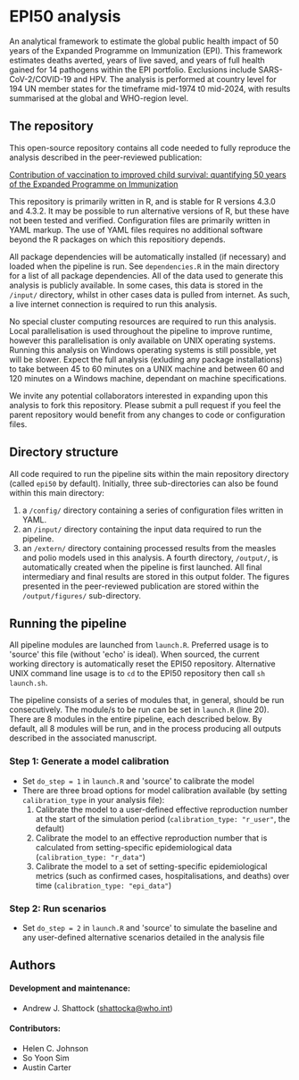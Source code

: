 # EPI50 analysis

An analytical framework to estimate the global public health impact of 50 years of the Expanded Programme on Immunization (EPI). This framework estimates deaths averted, years of live saved, and years of full health gained for 14 pathogens within the EPI portfolio. Exclusions include SARS-CoV-2/COVID-19 and HPV. The analysis is performed at country level for 194 UN member states for the timeframe mid-1974 t0 mid-2024, with results summarised at the global and WHO-region level. 

## The repository

This open-source repository contains all code needed to fully reproduce the analysis described in the peer-reviewed publication:

[Contribution of vaccination to improved child survival: quantifying 50 years of the Expanded Programme on Immunization](https://www.sciencedirect.com/science/article/pii/S1755436521000785)

This repository is primarily written in R, and is stable for R versions 4.3.0 and 4.3.2. It may be possible to run alternative versions of R, but these have not been tested and verified. Configuration files are primarily written in YAML markup. The use of YAML files requires no additional software beyond the R packages on which this repositiory depends.

All package dependencies will be automatically installed (if necessary) and loaded when the pipeline is run. See `dependencies.R` in the main directory for a list of all package dependencies. All of the data used to generate this analysis is publicly available. In some cases, this data is stored in the `/input/` directory, whilst in other cases data is pulled from internet. As such, a live internet connection is required to run this analysis.

No special cluster computing resources are required to run this analysis. Local parallelisation is used throughout the pipeline to improve runtime, however this parallelisation is only available on UNIX operating systems. Running this analysis on Windows operating systems is still possible, yet will be slower. Expect the full analysis (exluding any package installations) to take between 45 to 60 minutes on a UNIX machine and between 60 and 120 minutes on a Windows machine, dependant on machine specifications.

We invite any potential collaborators interested in expanding upon this analysis to fork this repository. Please submit a pull request if you feel the parent repository would benefit from any changes to code or configuration files.

## Directory structure

All code required to run the pipeline sits within the main repository directory (called `epi50` by default). Initially, three sub-directories can also be found within this main directory: 
1. a `/config/` directory containing a series of configuration files written in YAML.
2. an `/input/` directory containing the input data required to run the pipeline.
3. an `/extern/` directory containing processed results from the measles and polio models used in this analysis.
A fourth directory, `/output/`, is automatically created when the pipeline is first launched. All final intermediary and final results are stored in this output folder. The figures presented in the peer-reviewed publication are stored within the `/output/figures/` sub-directory. 

## Running the pipeline

All pipeline modules are launched from `launch.R`. Preferred usage is to 'source' this file (without 'echo' is ideal). When sourced, the current working directory is automatically reset the EPI50 repository. Alternative UNIX command line usage is to `cd` to the EPI50 repository then call `sh launch.sh`.

The pipeline consists of a series of modules that, in general, should be run consecutively. The module/s to be run can be set in `launch.R` (line 20). There are 8 modules in the entire pipeline, each described below. By default, all 8 modules will be run, and in the process producing all outputs described in the associated manuscript.

### Step 1: Generate a model calibration
- Set `do_step = 1` in `launch.R` and 'source' to calibrate the model
- There are three broad options for model calibration available (by setting `calibration_type` in your analysis file):
  1. Calibrate the model to a user-defined effective reproduction number at the start of the simulation period (`calibration_type: "r_user"`, the default)
  2. Calibrate the model to an effective reproduction number that is calculated from setting-specific epidemiological data (`calibration_type: "r_data"`)
  3. Calibrate the model to a set of setting-specific epidemiological metrics (such as confirmed cases, hospitalisations, and deaths) over time (`calibration_type: "epi_data"`)

### Step 2: Run scenarios
- Set `do_step = 2` in `launch.R` and 'source' to simulate the baseline and any user-defined alternative scenarios detailed in the analysis file

## Authors

#### Development and maintenance:
* Andrew J. Shattock (shattocka@who.int)

#### Contributors:
* Helen C. Johnson
* So Yoon Sim
* Austin Carter
